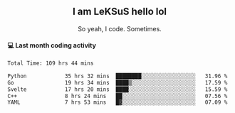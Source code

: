 <h2 align="center">I am LeKSuS hello lol</h2>
<p align="center">So yeah, I code. Sometimes.</p>

#### :computer: Last month coding activity
<!--START_SECTION:waka-->

```txt
Total Time: 109 hrs 44 mins

Python            35 hrs 32 mins  ████████░░░░░░░░░░░░░░░░░   31.96 %
Go                19 hrs 34 mins  ████▒░░░░░░░░░░░░░░░░░░░░   17.59 %
Svelte            17 hrs 20 mins  ████░░░░░░░░░░░░░░░░░░░░░   15.59 %
C++               8 hrs 24 mins   ██░░░░░░░░░░░░░░░░░░░░░░░   07.56 %
YAML              7 hrs 53 mins   █▓░░░░░░░░░░░░░░░░░░░░░░░   07.09 %
```

<!--END_SECTION:waka-->

